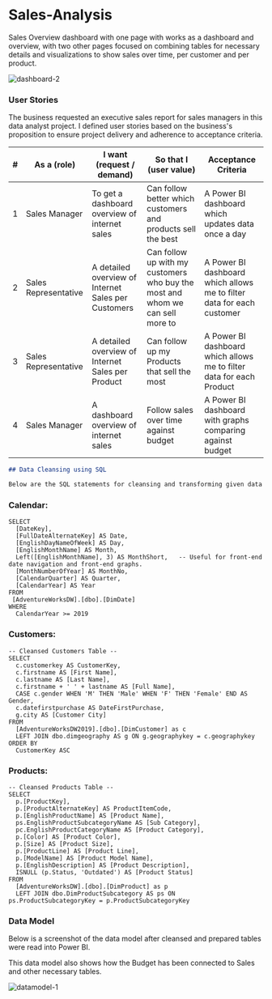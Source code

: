 # Sales-Analysis

Sales Overview dashboard with one page with works as a dashboard and overview, with two other pages focused on combining tables for necessary details and visualizations to show sales over time, per customer and per product.

![dashboard-2](https://github.com/tamseel101/Sales-Analysis/assets/78289413/7c87772a-8ac1-48d4-829e-0d8a610e8e23)

### User Stories

The business requested an executive sales report for sales managers in this data analyst project. I defined user stories based on the business's proposition to ensure project delivery and adherence to acceptance criteria.

| # | As a (role) | I want (request / demand) | So that I (user value) | Acceptance Criteria |
|---|-------------|---------------------------|------------------------|---------------------|
| 1 | Sales Manager | To get a dashboard overview of internet sales | Can follow better which customers and products sell the best | A Power BI dashboard which updates data once a day |
| 2 | Sales Representative | A detailed overview of Internet Sales per Customers | Can follow up with my customers who buy the most and whom we can sell more to | A Power BI dashboard which allows me to filter data for each customer |
| 3 | Sales Representative | A detailed overview of Internet Sales per Product | Can follow up my Products that sell the most | A Power BI dashboard which allows me to filter data for each Product |
| 4 | Sales Manager | A dashboard overview of internet sales | Follow sales over time against budget | A Power BI dashboard with graphs comparing against budget |


```markdown
## Data Cleansing using SQL

Below are the SQL statements for cleansing and transforming given data from https://learn.microsoft.com/en-us/sql/samples/adventureworks-install-configure?view=sql-server-ver16&tabs=ssms
```

### Calendar:

```
SELECT 
  [DateKey], 
  [FullDateAlternateKey] AS Date, 
  [EnglishDayNameOfWeek] AS Day, 
  [EnglishMonthName] AS Month, 
  Left([EnglishMonthName], 3) AS MonthShort,   -- Useful for front-end date navigation and front-end graphs.
  [MonthNumberOfYear] AS MonthNo, 
  [CalendarQuarter] AS Quarter, 
  [CalendarYear] AS Year
FROM 
 [AdventureWorksDW].[dbo].[DimDate]
WHERE 
  CalendarYear >= 2019
```

### Customers:

```
-- Cleansed Customers Table --
SELECT 
  c.customerkey AS CustomerKey, 
  c.firstname AS [First Name], 
  c.lastname AS [Last Name], 
  c.firstname + ' ' + lastname AS [Full Name], 
  CASE c.gender WHEN 'M' THEN 'Male' WHEN 'F' THEN 'Female' END AS Gender,
  c.datefirstpurchase AS DateFirstPurchase, 
  g.city AS [Customer City]
FROM 
  [AdventureWorksDW2019].[dbo].[DimCustomer] as c
  LEFT JOIN dbo.dimgeography AS g ON g.geographykey = c.geographykey 
ORDER BY 
  CustomerKey ASC
```

### Products:

```
-- Cleansed Products Table --
SELECT 
  p.[ProductKey], 
  p.[ProductAlternateKey] AS ProductItemCode, 
  p.[EnglishProductName] AS [Product Name], 
  ps.EnglishProductSubcategoryName AS [Sub Category],
  pc.EnglishProductCategoryName AS [Product Category],
  p.[Color] AS [Product Color], 
  p.[Size] AS [Product Size], 
  p.[ProductLine] AS [Product Line], 
  p.[ModelName] AS [Product Model Name], 
  p.[EnglishDescription] AS [Product Description], 
  ISNULL (p.Status, 'Outdated') AS [Product Status]
FROM 
  [AdventureWorksDW].[dbo].[DimProduct] as p
  LEFT JOIN dbo.DimProductSubcategory AS ps ON ps.ProductSubcategoryKey = p.ProductSubcategoryKey
```

### Data Model
Below is a screenshot of the data model after cleansed and prepared tables were read into Power BI.

This data model also shows how the Budget has been connected to Sales and other necessary tables.

![datamodel-1](https://github.com/tamseel101/Sales-Analysis/assets/78289413/97badfca-0124-4998-a642-a2d4edc668a1)

